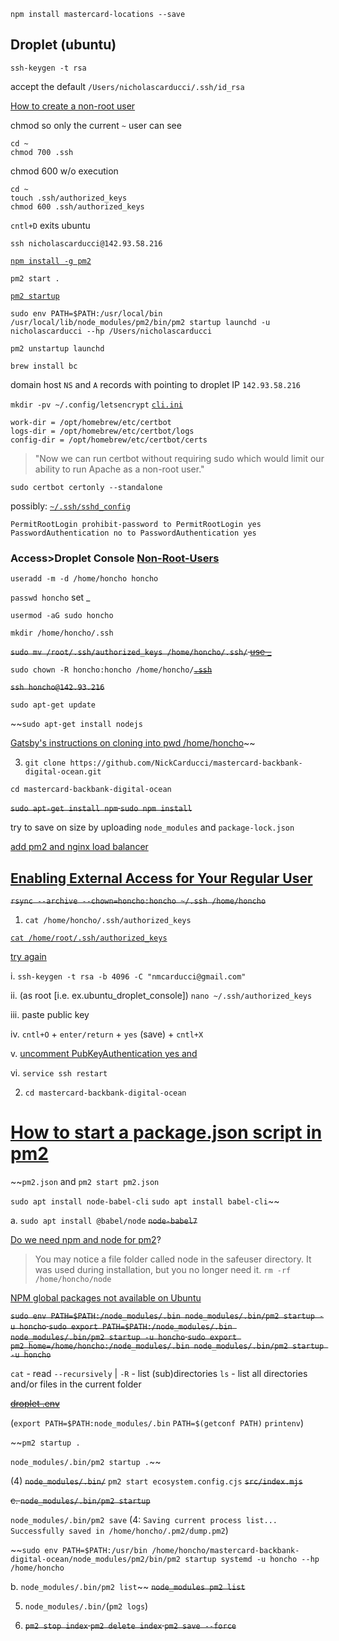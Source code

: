 `npm install mastercard-locations --save`

## Droplet (ubuntu)

````
ssh-keygen -t rsa
````
accept the default `/Users/nicholascarducci/.ssh/id_rsa`

[How to create a non-root user](https://youtu.be/LbJK48gvXcA?t=140)

chmod so only the current `~` user can see

````
cd ~
chmod 700 .ssh
````
chmod 600 w/o execution
````
cd ~
touch .ssh/authorized_keys
chmod 600 .ssh/authorized_keys
````

`cntl+D` exits ubuntu

`ssh nicholascarducci@142.93.58.216`

[`npm install -g pm2`](https://www.youtube.com/watch?v=kR06NoSzAXY&t=285s)

`pm2 start .`

[`pm2 startup`](https://www.digitalocean.com/community/tutorials/how-to-set-up-a-node-js-application-for-production-on-ubuntu-18-04)

`sudo env PATH=$PATH:/usr/local/bin /usr/local/lib/node_modules/pm2/bin/pm2 startup launchd -u nicholascarducci --hp /Users/nicholascarducci`

`pm2 unstartup launchd`

`brew install bc`

domain host `NS` and `A` records with pointing to droplet IP `142.93.58.216`

`mkdir -pv ~/.config/letsencrypt` [`cli.ini`](https://getgrav.org/blog/macos-monterey-apache-ssl)
````
work-dir = /opt/homebrew/etc/certbot   
logs-dir = /opt/homebrew/etc/certbot/logs   
config-dir = /opt/homebrew/etc/certbot/certs 
````
>"Now we can run certbot without requiring sudo which would limit our ability to run Apache as a non-root user."

`sudo certbot certonly --standalone`

possibly: [`~/.ssh/sshd_config`](https://www.digitalocean.com/community/tutorials/how-to-harden-openssh-on-ubuntu-20-04)
````
PermitRootLogin prohibit-password to PermitRootLogin yes 
PasswordAuthentication no to PasswordAuthentication yes
````

### Access>Droplet Console [Non-Root-Users](https://www.digitalocean.com/community/questions/how-to-enable-ssh-access-for-non-root-users)

`useradd -m -d /home/honcho honcho`

`passwd honcho` set _

`usermod -aG sudo honcho`

`mkdir /home/honcho/.ssh`

~~`sudo mv /root/.ssh/authorized_keys /home/honcho/.ssh/` [use _](https://www.vultr.com/docs/using-your-ssh-key-to-login-to-non-root-users/)~~

`sudo chown -R honcho:honcho /home/honcho/`~~[`.ssh`](https://shandou.medium.com/testing-out-digitalocean-droplet-1-steps-for-ssh-into-droplet-as-non-root-user-with-sudo-access-c2a7a5229cd6)~~

~~`ssh honcho@142.93.216`~~

`sudo apt-get update`

~~`sudo apt-get install nodejs`

[Gatsby's instructions on cloning into pwd /home/honcho](https://www.gatsbyjs.com/docs/deploying-to-digitalocean-droplet/)~~

3. `git clone https://github.com/NickCarducci/mastercard-backbank-digital-ocean.git`

`cd mastercard-backbank-digital-ocean`

~~`sudo apt-get install npm`
`sudo npm install`~~

try to save on size by uploading `node_modules` and `package-lock.json`

[add pm2 and nginx load balancer](https://medium.com/nerd-for-tech/deploy-your-nodejs-application-to-a-digital-ocean-droplet-step-by-step-guide-3f6f928f776)

## [Enabling External Access for Your Regular User](https://www.digitalocean.com/community/tutorials/initial-server-setup-with-ubuntu-20-04)

~~`rsync --archive --chown=honcho:honcho ~/.ssh /home/honcho`~~

1. `cat /home/honcho/.ssh/authorized_keys`

[`cat /home/root/.ssh/authorized_keys`](https://webapps.stackexchange.com/questions/149530/how-can-i-view-which-of-my-ssh-keys-a-digitalocean-vps-can-use)

[try again](https://www.digitalocean.com/community/questions/how-to-switch-from-password-to-ssh-key-authentication)

i. `ssh-keygen -t rsa -b 4096 -C "nmcarducci@gmail.com"`

ii. (as root [i.e. ex.ubuntu_droplet_console]) `nano ~/.ssh/authorized_keys`

iii. paste public key

iv. `cntl+O` + `enter/return` + `yes` (save) + `cntl+X`

v. [uncomment PubKeyAuthentication yes and ](https://bendurham.dev/posts/enabling-ssh-keys-digital-ocean)

vi. `service ssh restart`

2. `cd mastercard-backbank-digital-ocean`

# [How to start a package.json script in pm2](https://stackoverflow.com/questions/46008665/how-to-start-a-package-json-script-in-pm2)

~~`pm2.json` and `pm2 start pm2.json`

`sudo apt install node-babel-cli`
`sudo apt install babel-cli`~~

a. `sudo apt install @babel/node` ~~`node-babel7`~~

[Do we need npm and node for pm2](https://www.digitalocean.com/community/tutorials/how-to-use-pm2-to-setup-a-node-js-production-environment-on-an-ubuntu-vps)?

> You may notice a file folder called node in the safeuser directory. It was used during installation, but you no longer need it. `rm -rf /home/honcho/node`

[NPM global packages not available on Ubuntu](https://stackoverflow.com/questions/41287787/npm-global-packages-not-available-on-ubuntu)

~~`sudo env PATH=$PATH:/node_modules/.bin node_modules/.bin/pm2 startup -u honcho`
`sudo export PATH=$PATH:/node_modules/.bin node_modules/.bin/pm2 startup -u honcho`
`sudo export pm2_home=/home/honcho:/node_modules/.bin node_modules/.bin/pm2 startup -u honcho`~~

`cat` - read
`--recursively` | `-R` - list (sub)directories
`ls` - list all directories and/or files in the current folder

~~[droplet .env](https://stackoverflow.com/questions/71367040/environmental-variables-in-digital-ocean-droplets)~~

(`export PATH=$PATH:node_modules/.bin` `PATH=$(getconf PATH)` `printenv`)

~~`pm2 startup .`

`node_modules/.bin/pm2 startup .`~~

(4) ~~`node_modules/.bin/`~~ `pm2 start ecosystem.config.cjs` ~~`src/index.mjs`~~

~~c. `node_modules/.bin/pm2 startup`~~

`node_modules/.bin/pm2 save` (4: `Saving current process list... Successfully saved in /home/honcho/.pm2/dump.pm2`)

~~`sudo env PATH=$PATH:/usr/bin /home/honcho/mastercard-backbank-digital-ocean/node_modules/pm2/bin/pm2 startup systemd -u honcho --hp /home/honcho`

b. `node_modules/.bin/pm2 list`~~
~~`node_modules pm2 list`~~

5. `node_modules/.bin/`(`pm2 logs`)

6. ~~`pm2 stop index` `pm2 delete index` `pm2 save --force`~~